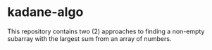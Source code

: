 # kadane-algo
This repository contains two (2) approaches to finding a non-empty
subarray with the largest sum from an array of numbers.
